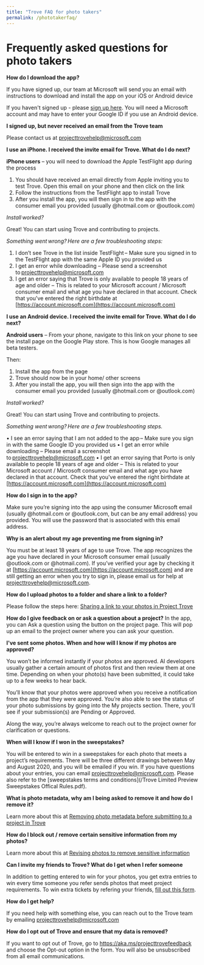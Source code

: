 ```yaml
---
title: "Trove FAQ for photo takers"
permalink: /phototakerfaq/
---
```

# Frequently asked questions for photo takers

**How do I download the app?**

If you have signed up, our team at Microsoft will send you an email with instructions to download and install the app on your iOS or Android device

If you haven't signed up - please [sign up here](https://aka.ms/trytrove). You will need a Microsoft account and may have to enter your Google ID if you use an Android device.

**I signed up, but never received an email from the Trove team**

Please contact us at [projecttrovehelp@microsoft.com](mailto:projecttrovehelp@microsoft.com)

**I use an iPhone. I received the invite email for Trove. What do I do next?**

**iPhone users** – you will need to download the Apple TestFlight app during the process

1.	You should have received an email directly from Apple inviting you to test Trove. Open this email on your phone and then click on the link 
2.	Follow the instructions from the TestFlight app to install Trove
3.	After you install the app, you will then sign in to the app with the consumer email you provided (usually @hotmail.com or @outlook.com)

*Install worked?*

Great! You can start using Trove and contributing to projects. 
 
*Something went wrong? Here are a few troubleshooting steps:* 

1. I don’t see Trove in the list inside TestFlight – Make sure you signed in to the TestFlight app with the same Apple ID you provided us
2. I get an error while downloading – Please send a screenshot to [projecttrovehelp@microsoft.com](projecttrovehelp@microsoft.com) 
3. I get an error saying that Trove is only available to people 18 years of age and older – This is related to your Microsoft account / Microsoft consumer email and what age you have declared in that account. Check that you've entered the right birthdate at [https://account.microsoft.com](https://account.microsoft.com)

**I use an Android device. I received the invite email for Trove. What do I do next?**

**Android users** – From your phone, navigate to this link on your phone to see the install page on the Google Play store. This is how Google manages all beta testers.  

Then:
1.	Install the app from the page 
2.	Trove should now be in your home/ other screens 
3.	After you install the app, you will then sign into the app with the consumer email you provided (usually @hotmail.com or @outlook.com)

*Install worked?*  

Great! You can start using Trove and contributing to projects. 
 
*Something went wrong? Here are a few troubleshooting steps.*

•	I see an error saying that I am not added to the app – Make sure you sign in with the same Google ID you provided us
•	I get an error while downloading – Please email a screenshot to [projecttrovehelp@microsoft.com](projecttrovehelp@microsoft.com) 
•	I get an error saying that Porto is only available to people 18 years of age and older – This is related to your Microsoft account / Microsoft consumer email and what age you have declared in that account. Check that you've entered the right birthdate at [https://account.microsoft.com](https://account.microsoft.com)


**How do I sign in to the app?**

Make sure you’re signing into the app using the consumer Microsoft email (usually @hotmail.com or @outlook.com, but can be any email address) you provided. You will use the password that is associated with this email address. 

**Why is an alert about my age preventing me from signing in?**

You must be at least 18 years of age to use Trove. The app recognizes the age you have declared in your Microsoft consumer email (usually @outlook.com or @hotmail.com). If you’ve verified your age by checking it at [https://account.microsoft.com](https://account.microsoft.com) and are still getting an error when you try to sign in, please email us for help at [projecttrovehelp@microsoft.com](mailto:projecttrovehelp@microsoft.com).

**How do I upload photos to a folder and share a link to a folder?**

Please follow the steps here: [Sharing a link to your photos in Project Trove](https://trove-app.github.io/submitlinktophotos)

**How do I give feedback on or ask a question about a project?**
In the app, you can Ask a question using the button on the project page. This will pop up an email to the project owner where you can ask your question.

**I've sent some photos. When and how will I know if my photos are approved?**

You won’t be informed instantly if your photos are approved. AI developers usually gather a certain amount of photos first and then review them at one time. Depending on when your photo(s) have been submitted, it could take up to a few weeks to hear back. 

You’ll know that your photos were approved when you receive a notification from the app that they were approved. You’re also able to see the status of your photo submissions by going into the My projects section. There, you’ll see if your submission(s) are Pending or Approved. 

Along the way, you’re always welcome to reach out to the project owner for clarification or questions. 

**When will I know if I won in the sweepstakes?**

You will be entered to win in a sweepstakes for each photo that meets a project’s requirements. There will be three different drawings between May and August 2020, and you will be emailed if you win. If you have questions about your entries, you can email [projecttrovehelp@microsoft.com](mailto:projecttrovehelp@microsoft.com). Please also refer to the [sweepstakes terms and conditions](/Trove Limited Preview Sweepstakes Offical Rules.pdf).

**What is photo metadata, why am I being asked to remove it and how do I remove it?**

Learn more about this at [Removing photo metadata before submitting to a project in Trove](https://trove-app.github.io/removemetadata)


**How do I block out / remove certain sensitive information from my photos?**

Learn more about this at [Revising photos to remove sensitive information](https://trobe-app.github.io/removesensitiveinfo)

**Can I invite my friends to Trove? What do I get when I refer someone**

In addition to getting entered to win for your photos, you get extra entries to win every time someone you refer sends photos that meet project requirements. To win extra tickets by refering your friends, [fill out this form](https://aka.ms/troverefer). 

**How do I get help?**

If you need help with something else, you can reach out to the Trove team by emailing [projecttrovehelp@microsoft.com](mailto:projecttrovehelp@microsoft.com) 

**How do I opt out of Trove and ensure that my data is removed?**

If you want to opt out of Trove, go to https://aka.ms/projecttrovefeedback and choose the Opt-out option in the form. You will also be unsubscribed from all email communications. 



